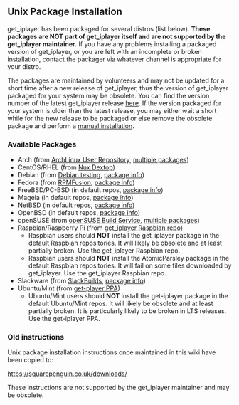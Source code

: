 ## Unix Package Installation

get_iplayer has been packaged for several distros (list below). **These packages are NOT part of get_iplayer itself and are not supported by the get_iplayer maintainer.** If you have any problems installing a packaged version of get_iplayer, or you are left with an incomplete or broken installation, contact the packager via whatever channel is appropriate for your distro.

The packages are maintained by volunteers and may not be updated for a short time after a new release of get_iplayer, thus the version of get_iplayer packaged for your system may be obsolete. You can find the version number of the latest get_iplayer release [here](https://github.com/get-iplayer/get_iplayer/releases). If the version packaged for your system is older than the latest release, you may either wait a short while for the new release to be packaged or else remove the obsolete package and perform a [manual installation](unix).

### Available Packages

- Arch (from [ArchLinux User Repository](https://aur.archlinux.org), [multiple packages](https://aur.archlinux.org/packages/?K=get_iplayer))
- CentOS/RHEL (from [Nux Dextop](http://li.nux.ro/repos.html))
- Debian (from [Debian testing](https://wiki.debian.org/DebianTesting), [package info](https://packages.debian.org/testing/get-iplayer))
- Fedora (from [RPMFusion](http://rpmfusion.org), [package info](https://www.rpmfind.net/linux/rpm2html/search.php?query=get_iplayer&system=rpmfusion))
- FreeBSD/PC-BSD (in default repos, [package info](https://www.freshports.org/net/get_iplayer/))
- Mageia (in default repos, [package info](https://madb.mageia.org/package/show/application/0/name/get_iplayer))
- NetBSD (in default repos, [package info](http://pkgsrc.se/net/get_iplayer))
- OpenBSD (in default repos, [package info](http://openports.se/multimedia/get_iplayer))
- openSUSE (from [openSUSE Build Service](http://software.opensuse.org), [multiple packages](https://software.opensuse.org/search?q=get_iplayer))
- Raspbian/Raspberry Pi (from [get_iplayer Raspbian repo](http://packages.hedgerows.org.uk))
    - Raspbian users should **NOT** install the get_iplayer package in the default Raspbian repositories. It will likely be obsolete and at least partially broken. Use the get_iplayer Raspbian repo.
    - Raspbian users should **NOT** install the AtomicParsley package in the default Raspbian repositories. It will fail on some files downloaded by get_iplayer. Use the get_iplayer Raspbian repo.
- Slackware (from [SlackBuilds](https://slackbuilds.org), [package info](https://slackbuilds.org/result/?search=get_iplayer&sv=))
- Ubuntu/Mint (from [get-player PPA](https://launchpad.net/~jon-hedgerows/+archive/get-iplayer))
    - Ubuntu/Mint users should **NOT** install the get-iplayer package in the default Ubuntu/Mint repos. It will likely be obsolete and at least partially broken. It is particularly likely to be broken in LTS releases. Use the get-iplayer PPA.

### Old instructions

Unix package installation instructions once maintained in this wiki have been copied to:

https://squarepenguin.co.uk/downloads/

These instructions are not supported by the get_iplayer maintainer and may be obsolete. 